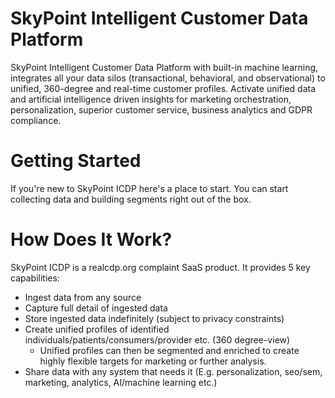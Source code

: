 # SkyPoint Intelligent Customer Data Platform 

SkyPoint Intelligent Customer Data Platform with built-in machine learning, integrates all your data silos (transactional, behavioral, and observational) to unified, 360-degree and real-time customer profiles. Activate unified data and artificial intelligence driven insights for marketing orchestration, personalization, superior customer service, business analytics and GDPR compliance. 

# Getting Started

If you're new to SkyPoint ICDP here's a place to start. You can start collecting data and building segments right out of the box.

# How Does It Work?

SkyPoint ICDP is a realcdp.org complaint SaaS product. It provides 5 key capabilities:

- Ingest data from any source
- Capture full detail of ingested data
- Store ingested data indefinitely (subject to privacy constraints)
- Create unified profiles of identified individuals/patients/consumers/provider etc. (360 degree-view)
  - Unified profiles can then be segmented and enriched to create highly flexible targets for marketing or further analysis.
- Share data with any system that needs it (E.g. personalization, seo/sem, marketing, analytics, AI/machine learning etc.)
